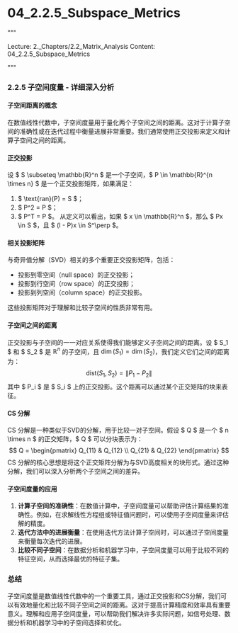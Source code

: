 # 04_2.2.5_Subspace_Metrics

"""

Lecture: 2._Chapters/2.2_Matrix_Analysis
Content: 04_2.2.5_Subspace_Metrics

"""

### 2.2.5 子空间度量 - 详细深入分析

#### 子空间距离的概念
在数值线性代数中，子空间度量用于量化两个子空间之间的距离。这对于计算子空间的准确性或在迭代过程中衡量进展非常重要。我们通常使用正交投影来定义和计算子空间之间的距离。

#### 正交投影
设 $ S \subseteq \mathbb{R}^n $ 是一个子空间，$ P \in \mathbb{R}^{n \times n} $ 是一个正交投影矩阵，如果满足：
1. $ \text{ran}(P) = S $；
2. $ P^2 = P $；
3. $ P^T = P $。
从定义可以看出，如果 $ x \in \mathbb{R}^n $，那么 $ Px \in S $，且 $ (I - P)x \in S^\perp $。

#### 相关投影矩阵
与奇异值分解（SVD）相关的多个重要正交投影矩阵，包括：
- 投影到零空间（null space）的正交投影；
- 投影到行空间（row space）的正交投影；
- 投影到列空间（column space）的正交投影。

这些投影矩阵对于理解和比较子空间的性质非常有用。

#### 子空间之间的距离
正交投影与子空间的一一对应关系使得我们能够定义子空间之间的距离。设 $ S_1 $ 和 $ S_2 $ 是 $\mathbb{R}^n$ 的子空间，且 $\dim(S_1) = \dim(S_2)$，我们定义它们之间的距离为：
$$ \text{dist}(S_1, S_2) = \|P_1 - P_2\| $$
其中 $ P_i $ 是 $ S_i $ 上的正交投影。这个距离可以通过某个正交矩阵的块来表征。

#### CS 分解
CS 分解是一种类似于SVD的分解，用于比较一对子空间。假设 $ Q $ 是一个 $ n \times n $ 的正交矩阵，$ Q $ 可以分块表示为：
$$ Q = \begin{pmatrix} Q_{11} & Q_{12} \\ Q_{21} & Q_{22} \end{pmatrix} $$
CS 分解的核心思想是将这个正交矩阵分解为与SVD高度相关的块形式。通过这种分解，我们可以深入分析两个子空间之间的差异。

#### 子空间度量的应用
1. **计算子空间的准确性**：在数值计算中，子空间度量可以帮助评估计算结果的准确性。例如，在求解线性方程组或特征值问题时，可以使用子空间度量来评估解的精度。
2. **迭代方法中的进展衡量**：在使用迭代方法计算子空间时，可以通过子空间度量来衡量每次迭代的进展。
3. **比较不同子空间**：在数据分析和机器学习中，子空间度量可以用于比较不同的特征空间，从而选择最优的特征子集。

### 总结
子空间度量是数值线性代数中的一个重要工具，通过正交投影和CS分解，我们可以有效地量化和比较不同子空间之间的距离。这对于提高计算精度和效率具有重要意义。理解和应用子空间度量，可以帮助我们解决许多实际问题，如信号处理、数据分析和机器学习中的子空间选择和优化。